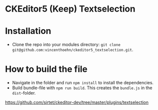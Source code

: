 # CKEditor5 (Keep) Textselection

# Installation
* Clone the repo into your modules directory:
  `git clone git@github.com:vincenthoehn/ckeditor5_textselection.git`.

# How to build the file
* Navigate in the folder and run `npm install` to install the dependencies.
* Build bundle-file with `npm run build`. This creates the `bundle.js` in the `dist`-folder.

https://github.com/sirtet/ckeditor-dev/tree/master/plugins/textselection
